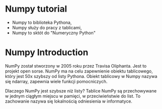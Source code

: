 # Numpy tutorial
- Numpy to biblioteka Pythona,
- Numpy służy do pracy z tablicami,
- Numpy to sktót do "Numeryczny Python"

# Numpy Introduction
NumPy został stworzony w 2005 roku przez Travisa Oliphanta. Jest to projekt open sorse. NumPy ma na celu zapewnienie obiektu tablicowego, który jest 50x szybszy od listy Pythona. Obiekt tablicowy w Numpy nazywa się ndarray, zapewnia wiele funkcji pomocniczych.

Dlaczego NumPy jest szybsze niż listy?
Tablice NumPy są przechowywane w jednym ciągłym miejscu w pamięci, w przeciwieństwie do list. To zachowanie nazywa się lokalnością odniesienia w informatyce.
